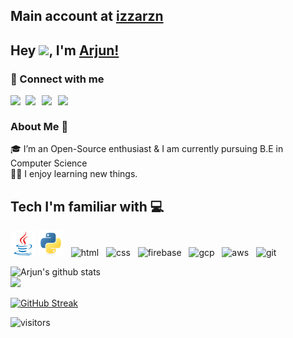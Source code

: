 ## Main account at [izzarzn](https://github.com/izzarzn)

## Hey <img src="https://github.com/TheDudeThatCode/TheDudeThatCode/blob/master/Assets/Hi.gif" width="29px">, I'm [Arjun!](https://izzarzn.github.io) 

<h3 align="left">🤝 Connect with me</h3>
<a href="https://www.linkedin.com/in/izzarzn/">
  <img align="left" width="24px" src="https://www.vectorlogo.zone/logos/linkedin/linkedin-icon.svg"  target="_blank"/>
</a>
<a href="https://twitter.com/izzarzn">
  <img align="left" width="26px" src="https://www.vectorlogo.zone/logos/twitter/twitter-official.svg" />
</a>
<a href="mailto:arjunmeega28@gmail.com">
  <img align="left" width="26px" src="https://www.vectorlogo.zone/logos/gmail/gmail-icon.svg" />
</a>
<a href="https://devfolio.co/@izzarzn">
  <img align="left" width="26px" src="https://cdn1.iconfinder.com/data/icons/logos-and-brands-3/512/84_Dev_logo_logos-512.png" />
</a>

<br />

### About Me 🚀
🎓 I’m an Open-Source enthusiast & I am currently pursuing B.E in Computer Science </br>
👨‍💻 I enjoy learning new things. </br>

## Tech I'm familiar with 💻

<p align="left"> <img src="https://raw.githubusercontent.com/devicons/devicon/master/icons/java/java-original.svg" alt="java" width="40" height="40"/> <img src="https://raw.githubusercontent.com/devicons/devicon/master/icons/python/python-original.svg" alt="python" width="41" height="41"/> &nbsp;  <img src="https://www.vectorlogo.zone/logos/w3_html5/w3_html5-icon.svg" alt="html" width="28" height="35"/> &nbsp; <img src="https://www.vectorlogo.zone/logos/w3_css/w3_css-icon.svg" alt="css" width="30" height="35"/> &nbsp; <img src="https://www.vectorlogo.zone/logos/firebase/firebase-icon.svg" alt="firebase" width="31" height="35"/> &nbsp; <img src="https://www.vectorlogo.zone/logos/google_cloud/google_cloud-icon.svg" alt="gcp" width="35" height="34"/> &nbsp; <img src="https://upload.wikimedia.org/wikipedia/commons/thumb/9/93/Amazon_Web_Services_Logo.svg/1280px-Amazon_Web_Services_Logo.svg.png" alt="aws" width="45" height="28"/> &nbsp; <img src="https://www.vectorlogo.zone/logos/git-scm/git-scm-icon.svg" alt="git" width="35" height="35"/> </p>


![Arjun's github stats](https://github-readme-stats.vercel.app/api?username=izzarzn&show_icons=true)
<a href="https://wakatime.com/@izzarzn" target="_blank"><br>
   <img src="https://github-readme-stats.vercel.app/api/top-langs/?username=izzarzn&layout=compact" />
</a>
<br>

[![GitHub Streak](https://github-readme-streak-stats.herokuapp.com/?user=izzarzn&theme=react)](https://git.io/streak-stats)


![visitors](https://visitor-badge.laobi.icu/badge?page_id=izzarzn.izzarzn)

